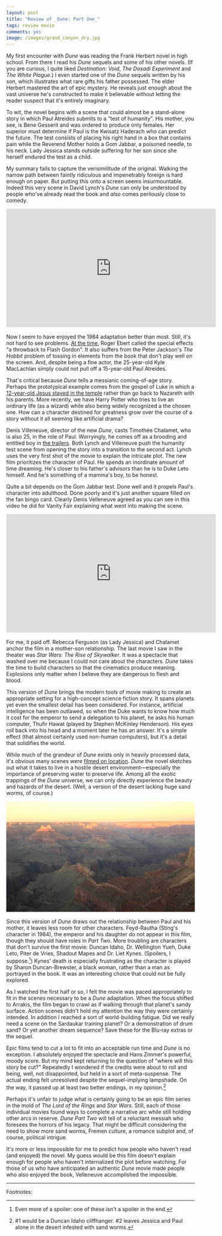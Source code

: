 ```yaml
---
layout: post
title: "Review of _Dune: Part One_"
tags: review movie
comments: yes
image: /images/grand_canyon_dry.jpg
---
```


My first encounter with _Dune_ was reading the Frank Herbert novel in
high school. From there I read his _Dune_ sequels and some of his
other novels. (If you are curious, I quite liked _Destination: Void_,
_The Dosadi Experiment_ and _The White Plague_.) I even started one of
the _Dune_ sequels written by his son, which illustrates what rare
gifts his father possessed. The elder Herbert mastered the art of epic
mystery. He reveals just enough about the vast universe he's
constructed to make it believable without letting the reader suspect
that it's entirely imaginary.

To wit, the novel begins with a scene that could almost be a
stand-alone story in which Paul Atreides submits to a "test of
humanity". His mother, you see, is Bene Gesserit and was ordered to
produce only females. Her superior must determine if Paul is the
Kwisatz Haderach who can predict the future. The test consists of
placing his right hand in a box that contains pain while the Reverend
Mother holds a Gom Jabbar, a poisoned needle, to his neck. Lady
Jessica stands outside suffering for her son since she herself endured
the test as a child.

My summary fails to capture the verisimilitude of the
original. Walking the narrow path between faintly ridiculous and
impenetrably foreign is hard enough on paper. But putting this onto a
screen seems insurmountable. Indeed this very scene in David Lynch's
_Dune_ can only be understood by people who've already read the book
and _also_ comes perilously close to comedy.


<iframe width="560" height="315" src="https://www.youtube.com/embed/QrCfivcQe48" title="Dune (1984) - Gom Jabbar" frameborder="0" allow="accelerometer; clipboard-write; encrypted-media; gyroscope; picture-in-picture" allowfullscreen></iframe>

Now I seem to have enjoyed the 1984 adaptation better than
most. Still, it's not hard to see problems. [At the
time](https://www.rogerebert.com/reviews/dune-1984), Roger Ebert
called the special effects "a throwback to Flash Gordon". It also
suffers from the Peter Jackson's _The Hobbit_ problem of tossing in
elements from the book that don't play well on the screen. And,
despite being a fine actor, the 25-year-old Kyle MacLachlan simply
could not pull off a 15-year-old Paul Atreides.

That's critical because _Dune_ tells a messianic coming-of-age
story. Perhaps the prototypical example comes from the gospel of Luke
in which a [12-year-old Jesus stayed in the
temple](https://www.desiringgod.org/messages/the-son-of-god-at-12-years-old)
rather than go back to Nazareth with his parents. More recently, we
have Harry Potter who tries to live an ordinary life (as a wizard)
while also being widely recognized a the chosen one. How can a
character destined for greatness grow over the course of a story
without it all seeming like artificial drama?

Denis Villeneuve, director of the new _Dune_, casts Timothée Chalamet,
who is also 25, in the role of Paul. Worryingly, he comes off as a
brooding and entitled boy in [the
trailers](https://www.youtube.com/watch?v=w0HgHet0sxg). Both Lynch and
Villeneuve push the humanity test scene from opening the story into a
transition to the second act. Lynch uses the very first shot of the
movie to explain the intricate plot. The new film prioritizes the
character of Paul. He spends an inordinate amount of time
dreaming. He's closer to his father's advisors than he is to Duke Leto
himself. And he's something of a mamma's boy, to be honest.

Quite a bit depends on the Gom Jabbar test. Done well and it propels
Paul's character into adulthood. Done poorly and it's just another
square filled on the fan bingo card. Clearly Denis Velleneuve agreed
as you can see in this video he did for Vanity Fair explaining what
went into making the scene.

<iframe width="560" height="315" src="https://www.youtube.com/embed/GoAA0sYkLI0" title="Dune (2021) - Denis Villeneuve discusses his Gom Jabbar scene" frameborder="0" allow="accelerometer; clipboard-write; encrypted-media; gyroscope; picture-in-picture" allowfullscreen></iframe>

For me, it paid off. Rebecca Ferguson (as Lady Jessica) and Chalamet
anchor the film in a mother-son relationship. The last movie I saw
in the theater was _Star Wars: The Rise of Skywalker_. It was a
spectacle that washed over me because I could not care about the
characters. _Dune_ takes the time to build characters so that the
cinematics produce meaning. Explosions only matter when I believe they
are dangerous to flesh and blood.

This version of _Dune_ brings the modern tools of movie making to
create an appropriate setting for a high-concept science fiction
story. It spans planets yet even the smallest detail has been
considered. For instance, artificial intelligence has been outlawed,
so when the Duke wants to know how much it cost for the emperor to
send a delegation to his planet, he asks his human computer, Thufir
Hawat (played by Stephen McKinley Henderson). His eyes roll back into
his head and a moment later he has an answer. It's a simple effect
(that almost certainly used non-human computers), but it's a detail
that solidifies the world.

While much of the grandeur of _Dune_ exists only in heavily processed
data, it's obvious many scenes were [filmed on
location](https://www.cntraveler.com/story/on-location-dune). _Dune_
the novel sketches out what it takes to live in a hostile desert
environment&mdash;especially the importance of preserving water to
preserve life. Among all the exotic trappings of the _Dune_ universe,
we can only directly experience the beauty and hazards of the
desert. (Well, a version of the desert lacking huge sand worms, of
course.)

![The Grand Canyon, which sorta looks like some of the scenes in Dune.](/images/grand_canyon_dry.jpg)

Since this version of _Dune_ draws out the relationship between Paul
and his mother, it leaves less room for other characters. Feyd-Rautha
(Sting's character in 1984), the emperor and his daughter do not
appear in this film, though they should have roles in _Part Two_. More
troubling are characters that don't survive the first movie: Duncan
Idaho, Dr. Wellington Yueh, Duke Leto, Piter de Vries, Shadout Mapes
and Dr. Liet Kynes. (Spoilers, I suppose.[^1]) Kynes' death is
especially frustrating as the character is played by Sharon
Duncan-Brewster, a black woman, rather than a man as portrayed in the
book. It was an interesting choice that could not be fully explored.

As I watched the first half or so, I felt the movie was paced
appropriately to fit in the scenes necessary to be a _Dune_
adaptation. When the focus shifted to Arrakis, the film began to crawl
as if walking through that planet's sandy surface. Action scenes
didn't hold my attention the way they were certainly intended. In
addition I reached a sort of world-building fatigue. Did we really
need a scene on the Sardaukar training planet? Or a demonstration of
drum sand? Or yet another dream sequence? Save these for the Blu-ray
extras or the sequel.

Epic films tend to cut a lot to fit into an acceptable run time and
_Dune_ is no exception. I absolutely enjoyed the spectacle and Hans
Zimmer's powerful, moody score. But my mind kept returning to the
question of "where will this story be cut?" Repeatedly I wondered if the
credits were about to roll and being, well, not disappointed, but held
in a sort of meta-suspense. The actual ending felt unresolved despite
the sequel-implying lampshade. On the way, it passed up at least two
better endings, in my opinion.[^2]

Perhaps it's unfair to judge what is certainly going to be an epic
film series in the mold of _The Lord of the Rings_ and _Star
Wars_. Still, each of those individual movies found ways to complete a
narrative arc while still holding other arcs in reserve. _Dune Part
Two_ will tell of a reluctant messiah who foresees the horrors of his
legacy. That might be difficult considering the need to show more sand
worms, Fremen culture, a romance subplot and, of course, political
intrigue.

It's more or less impossible for me to predict how people who haven't
read (and enjoyed) the novel. My guess would be this film doesn't
explain enough for people who haven't internalized the plot before
watching. For those of us who have anticipated an authentic _Dune_
movie made people who also enjoyed the book, Velleneuve accomplished
the impossible.

---

Footnotes:

[^1]: Even more of a spoiler: one of these isn't a spoiler in the end.

[^2]: #1 would be a Duncan Idaho cliffhanger. #2 leaves Jessica and
    Paul alone in the desert infested with sand worms.

